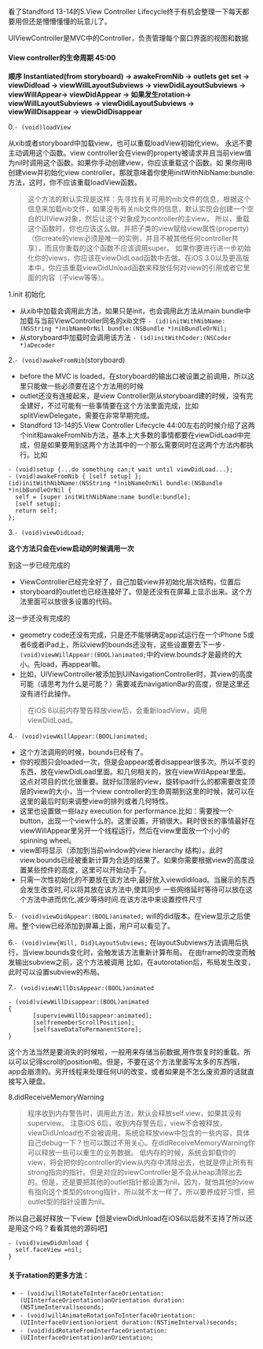 看了Standford 13-14的5.View Controller Lifecycle终于有机会整理一下每天都要用但还是懵懵懂懂的玩意儿了。

UIViewController是MVC中的Controller，负责管理每个窗口界面的视图和数据

#### View controller的生命周期 45:00
**顺序 Instantiated(from storyboard) -> awakeFromNib -> outlets get set -> viewDidload -> viewWillLayoutSubviews -> viewDidiLayoutSubviews -> viewWillAppear-> viewDidAppear -> 如果发生rotation-> viewWillLayoutSubviews -> viewDidiLayoutSubviews -> viewWillDisappear -> viewDidDisappear**

0.`- (void)loadView`

从xib或者storyboard中加载view，也可以重载loadView初始化view。
永远不要主动调用这个函数。view controller会在view的property被请求并且当前view值为nil时调用这个函数。如果你手动创建view，你应该重载这个函数。如 果你用IB创建view并初始化view controller，那就意味着你使用initWithNibName:bundle:方法，这时，你不应该重载loadView函数。
> 这个方法的默认实现是这样：先寻找有关可用的nib文件的信息，根据这个信息来加载nib文件，如果没有有关nib文件的信息，默认实现会创建一个空白的UIView对象，然后让这个对象成为controller的主view。
所以，重载这个函数时，你也应该这么做。并把子类的view赋给view属性(property)（你create的view必须是唯一的实例，并且不被其他任何controller共享），而且你重载的这个函数不应该调用super。
如果你要进行进一步初始化你的views，你应该在viewDidLoad函数中去做。在iOS 3.0以及更高版本中，你应该重载viewDidUnload函数来释放任何对view的引用或者它里面的内容（子view等等）。

1.init 初始化

- 从xib中加载会调用此方法，如果只是init，也会调用此方法从main bundle中加载与当前ViewController同名的xib文件 `- (id)initWithNibName:(NSString *)nibNameOrNil bundle:(NSBundle *)nibBundleOrNil;`
- 从storyboard中加载时会调用该方法 `- (id)initWithCoder:(NSCoder *)aDecoder`

2.`- (void)awakeFromNib`(storyboard) 

* before the MVC is loaded，在storyboard的输出口被设置之前调用，所以这里只能做一些必须要在这个方法用的时候
* outlet还没有连接起来，是view Controller刚从storyboard建的时候，没有完全建好，不过可能有一些事情要在这个方法里面完成，比如splitViewDelegate，需要在非常早期完成。
* Standford 13-14的5.View Controller Lifecycle 44:00左右的时候介绍了这两个init和awakeFromNib方法，基本上大多数的事情都要在viewDidLoad中完成，但是如果要用到这两个方法其中的一个那么需要同时在这两个方法内都执行。比如
```
- (void)setup {...do something can;t wait until viewDidLoad...};
- (void)awakeFromNib { [self setup] };
(id)initWithNibName:(NSString *)nibNameOrNil bundle:(NSBundle *)nibBundleOrNil {
  self = [super initWithNibName:name bundle:bundle];
  [self setup]; 
  return self;
};
```

3.`- (void)viewDidLoad;`

**这个方法只会在view启动的时候调用一次**

到这一步已经完成的
- ViewController已经完全好了，自己加载view并初始化层次结构，位置后
- storyboard的outlet也已经连接好了。但是还没有在屏幕上显示出来。这个方法里面可以放很多设置的代码。

这一步还没有完成的
- geometry code还没有完成，只是还不能够确定app试运行在一个iPhone 5或者6或者iPad上，所以view的bounds还没有，这些设置要去下一步`- (void)viewWillAppear:(BOOL)animated;`中的view.bounds才是最终的大小。先load，再appear嘛。
- 比如，UIViewController被添加到UINavigationController时，其view的高度可能（请思考为什么是可能？）需要减去navigationBar的高度，但是这里还没有进行此操作。

> 在iOS 6以前内存警告释放view后，会重新loadView，调用viewDidLoad。

4.`- (void)viewWillAppear:(BOOL)animated;`

- 这个方法调用的时候，bounds已经有了。
- 你的视图只会loaded一次，但是会appear或者disappear很多次。所以不变的东西，放在viewDidLoad里面。和几何相关的，放在viewWillAppear里面。这点对项目的优化很重要。就好似顶层的view，旋转ipad什么的都需要改变顶层的view的大小，当一个view controller的生命周期到这里的时候，就可以在这里的最后时刻来调整view的排列或者几何特性。
- 这里也设置做一些lazy execution for performance.比如：需要按一个button，出现一个view什么的。这里设置，开销很大。耗时很长的事情最好在viewWillAppear里另开一个线程运行，然后在view里面放一个小小的spinning wheel。
- view即将显示（添加到当前window的view hierarchy 结构）。此时view.bounds已经被重新计算为合适的结果了。如果你需要根据view的高度设置某些控件的高度，这里可以开始动手了。
- 只需一次性初始化的不要放在该方法中,最好放入viewdidiload。当展示的东西会发生改变时,可以将其放在该方法中,使其同步 一些网络延时等待可以放在这个方法中进而优化,减少等待时间.在该方法中来设置控件尺寸 

5.`- (void)viewDidAppear:(BOOL)animated;`
will的did版本。在view显示之后使用。整个view已经添加到屏幕上面，用户可以看见了。

6.`- (void)view{Will, Did}LayoutSubviews;`
在layoutSubviews方法调用后执行，当view.bounds变化时，会触发该方法重新计算布局。
在由frame的改变而触发输出subview之前，这个方法被调用
比如，在autorotation后，布局发生改变，此时可以设置subview的布局。

7.`- (void)viewWillDisAppear:(BOOL)animated`
```
- (void)viewWillDisappear:(BOOL)animated
{
       [superviewWillDisappear:animated];
       [selfrememberScrollPosition];
       [selfsaveDataToPermanentStore];
}
```
这个方法当然是要消失的时候啦，一般用来存储当前数据,用作恢复时的重载。所以可以记得scroll的position啦。但是，不要在这个方法里面写太多的东西哦，app会崩溃的。另开线程来处理任何UI的改变，或者如果是不怎么废资源的话就直接写入硬盘。

8.didReceiveMemoryWarning
> 程序收到内存警告时，调用此方法，默认会释放self.view，如果其没有superview。
注意iOS 6后，收到内存警告后，view不会被释放，viewDidUnload也不会被调用。系统会释放view中包含的一些内容，具体自己debug一下？也可以飘过不用关心。在didReceiveMemoryWarning你可以释放一些可以重生的业务数据。
低内存的时候，系统会卸载你的view，将会把你的controller的view从内存中清除出去，也就是停止所有有strong指向的指针。但是对应的viewController是不会从heap清除出去的。但是，还是要把其他的outlet指针都设置为nil，因为，就怕其他的view有指向这个类型的strong指针，所以就不太一样了。所以要养成好习惯，把outlet型的指针设置为nil。

所以自己最好释放一下view【但是viewDidUnload在iOS6以后就不支持了所以还是用这个吗？看看其他的源码吧】
```
- (void)viewDidUnload {
  self.faceView =nil;
}
```

#### 关于ratation的更多方法：
- `- (void)willRotateToInterfaceOrientation:(UIInterfaceOrientation)anOrientation duration:(NSTimeInterval)seconds;`
- `- (void)willAnimateRotationToInterfaceOrientation:(UIInterfaceOriention)orient duration:(NSTimeInterval)seconds;`
- `- (void)didRotateFromInterfaceOrientation:(UIInterfaceOrientation)anOrientation;`